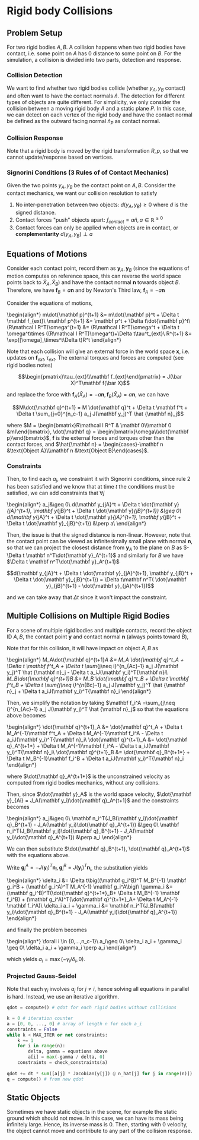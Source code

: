 # Rigid body Collisions

## Problem Setup
For two rigid bodies $A, B$. A collision happens when two rigid bodies have contact, i.e. some point on $A$ has $0$ distance to some point on $B$. For the simulation, a collision is divided into two parts, detection and response. 

### Collision Detection
We want to find whether two rigid bodies collide (whether $y_A, y_B$ contact) and often want to have the contact normals $\hat n$. The detection for different types of objects are quite different. For simplicity, we only consider the collision between a moving rigid body $A$ and a static plane $P$. In this case, we can detect on each vertex of the rigid body and have the contact normal be defined as the outward facing normal $\hat n_P$ as contact normal. 

### Collision Response
Note that a rigid body is moved by the rigid transformation $R, p$, so that we cannot update/response based on vertices. 

### Signorini Conditions (3 Rules of of Contact Mechanics)
Given the two points $y_A, y_B$ be the contact point on $A, B$. Consider the contact mechanics, we want our collision resolution to satisfy
 1. No inter-penetration between two objects: $d(y_A, y_B) \geq 0$ where $d$ is the signed distance. 
 2. Contact forces "push" objects apart: $f_{contact} = a\hat n, a\in\mathbb R^{\geq 0}$
 3. Contact forces can only be applied when objects are in contact, or __complementarity__ $d(y_A, y_B)\perp a$

## Equations of Motions

Consider each contact point, record them as $\mathbf y_A, \mathbf y_B$ (since the equations of motion computes on reference space, this can reverse the world space points back to $\bar X_A, \bar X_B$) and have the contact normal $\mathbf n$ towards object $B$. Therefore, we have $\mathbf f_B = a\mathbf n$ and by Newton's Third law, $\mathbf f_A = -a\mathbf n$

Consider the equations of motions, 

\begin{align*}
m\dot{\mathbf p}^{t+1} &= m\dot{\mathbf p}^t + \Delta t \mathbf f_{ext}\\
\mathbf p^{t+1} &= \mathbf p^t + \Delta t\dot{\mathbf p}^t\\
(R\mathcal I R^T)\omega^{t+1} &= (R\mathcal I R^T)\omega^t + \Delta t \omega^t\times ((R\mathcal I R^T)\omega^t)+\Delta t\tau^t_{ext}\\
R^{t+1} &= \exp([\omega]_\times^t\Delta t)R^t
\end{align*}

Note that each collision will give an external force in the world space $\mathbf x$, i.e. updates on $\mathbf f_{ext}, \tau_{ext}$. The external torques and forces are computed (see rigid bodies notes)

$$\begin{pmatrix}\tau_{ext}\\\mathbf f_{ext}\end{pmatrix} = J(\bar X)^T\mathbf f(\bar X)$$

and replace the force with $\mathbf f_A(\bar X_A) = -a\mathbf n, \mathbf f_B(\bar X_A) = a\mathbf n$, we can have 

$$M\dot{\mathbf q}^{t+1} = M \dot{\mathbf q}^t + \Delta t \mathbf f^t + \Delta t \sum_{j=0}^{n_c-1} a_j J(\mathbf y_j)^T \hat {\mathbf n}_j$$

where 
$M = \begin{bmatrix}R\mathcal I R^T & \mathbf 0\\\mathbf 0 &mI\end{bmatrix}, \dot{\mathbf q} = \begin{bmatrix}\omega\\\dot{\mathbf p}\end{bmatrix}$, $\mathbf f$ is the external forces and torques other than the contact forces, and $\hat{\mathbf n} = \begin{cases}-\mathbf n &\text{Object A}\\\mathbf n &\text{Object B}\end{cases}$. 

### Constraints
Then, to find each $a_j$, we constraint it with Signorini conditions, since rule 2 has been satisfied and we know that at time $t$ the conditions must be satisfied, we can add constraints that $\forall j$

\begin{align*}
a_j&\geq 0\\
d(\mathbf y_{jA}^t + \Delta t \dot{\mathbf y}_{jA}^{t+1}, \mathbf y_{jB}^t + \Delta t \dot{\mathbf y}_{jB}^{t+1}) &\geq 0\\
d(\mathbf y_{jA}^t + \Delta t \dot{\mathbf y}_{jA}^{t+1}, \mathbf y_{jB}^t + \Delta t \dot{\mathbf y}_{jB}^{t+1}) &\perp a\\
\end{align*}

Then, the issue is that the signed distance is non-linear. However, note that the contact point can be viewed as infinitesimally small plane with normal $\mathbf n$, so that we can project the closest distance from $\mathbf y_A$ to the plane on $B$ as $-\Delta t \mathbf n^T\dot{\mathbf y}_A^{t+1}$ and similarly for $B$ we have $\Delta t \mathbf n^T\dot{\mathbf y}_A^{t+1}$ 

$$d(\mathbf y_{jA}^t + \Delta t \dot{\mathbf y}_{jA}^{t+1}, \mathbf y_{jB}^t + \Delta t \dot{\mathbf y}_{jB}^{t+1}) = \Delta t\mathbf n^T( \dot{\mathbf y}_{jB}^{t+1} -  \dot{\mathbf y}_{jA}^{t+1})$$

and we can take away that $\Delta t$ since it won't impact the constraint. 



## Multiple Collisions on Multiple Rigid Bodies

For a scene of multiple rigid bodies and multiple contacts, record the object ID $A, B$, the contact point $\mathbf y$ and contact normal $\mathbf n$ (always points toward $B$), 

Note that for this collision, it will have impact on object $A, B$ as 

\begin{align*}
M_A\dot{\mathbf q}^{t+1}_A &= M_A \dot{\mathbf q}^t_A + \Delta t \mathbf f^t_A + \Delta t \sum_{j\neq i}^{n_{Ac}-1} a_j J(\mathbf y_j)^T \hat {\mathbf n}_j - \Delta t a_iJ(\mathbf y_i)^T{\mathbf n}_i\\
M_B\dot{\mathbf q}^{t+1}_B &= M_B \dot{\mathbf q}^t_B + \Delta t \mathbf f^t_B + \Delta t \sum_{j\neq i}^{n_{Bc}-1} a_j J(\mathbf y_j)^T \hat {\mathbf n}_j + \Delta t a_iJ(\mathbf y_i)^T{\mathbf n}_i
\end{align*}

Then, we simplify the notation by taking $\mathbf f_i^A =\sum_{j\neq i}^{n_{Ac}-1} a_j J(\mathbf y_j)^T \hat {\mathbf n}_j$ so that the equations above becomes

\begin{align*}
\dot{\mathbf q}^{t+1}_A &= \dot{\mathbf q}^t_A + \Delta t M_A^{-1}\mathbf f^t_A + \Delta t M_A^{-1}\mathbf f_i^A - \Delta t a_iJ(\mathbf y_i)^T{\mathbf n}_i\\
\dot{\mathbf q}^{t+1}_A &= \dot{\mathbf q}_A^{t+1*} + \Delta t M_A^{-1}\mathbf f_i^A - \Delta t a_iJ(\mathbf y_i)^T{\mathbf n}_i\\
\dot{\mathbf q}^{t+1}_B &= \dot{\mathbf q}_B^{t+1*} + \Delta t M_B^{-1}\mathbf f_i^B + \Delta t a_iJ(\mathbf y_i)^T{\mathbf n}_i
\end{align*}

where $\dot{\mathbf q}_A^{t+1*}$ is the unconstrained velocity as computed from rigid bodies mechanics, without any collisions. 

Then, since $\dot{\mathbf y}_A$ is the world space velocity,  $\dot{\mathbf y}_{Ai} = J_A(\mathbf y_i)\dot{\mathbf q}_A^{t+1}$
and the constraints becomes 

\begin{align*}
a_j&\geq 0\\
\mathbf n_i^T(J_B(\mathbf y_i)\dot{\mathbf q}_B^{t+1} - J_A(\mathbf y_i)\dot{\mathbf q}_A^{t+1}) &\geq 0\\
\mathbf n_i^T(J_B(\mathbf y_i)\dot{\mathbf q}_B^{t+1} - J_A(\mathbf y_i)\dot{\mathbf q}_A^{t+1}) &\perp a_i
\end{align*}

We can then substitute $\dot{\mathbf q}_B^{t+1}, \dot{\mathbf q}_A^{t+1}$ with the equations above. 

Write $\mathbf g_i^A = -J(\mathbf y_i)^T\mathbf n_i, \mathbf g_i^B = J(\mathbf y_i)^T\mathbf n_i$, the substitution yields 

\begin{align*}
\delta_i &= \Delta t\big((\mathbf g_i^B)^T M_B^{-1} \mathbf g_i^B + (\mathbf g_i^A)^T M_A^{-1} \mathbf g_i^A\big)\\
\gamma_i &= (\mathbf g_i^B)^T(\dot{\mathbf q}^{t+1*}_B+ \Delta t M_B^{-1} \mathbf f_i^B) + (\mathbf g_i^A)^T(\dot{\mathbf q}^{t+1*}_A+ \Delta t M_A^{-1} \mathbf f_i^A)\\
\delta_i a_i + \gamma_i &= \mathbf n_i^T(J_B(\mathbf y_i)\dot{\mathbf q}_B^{t+1} - J_A(\mathbf y_i)\dot{\mathbf q}_A^{t+1})
\end{align*}

and finally the problem becomes

\begin{align*}
\forall i \in \{0,...,n_c-1\}\\
a_i\geq 0\\
\delta_i a_i + \gamma_i \geq 0\\
\delta_i a_i + \gamma_i \perp a_i
\end{align*}

which yields $a_i = \max(-\gamma_i/\delta_i, 0)$.

### Projected Gauss-Seidel

Note that each $\gamma_i$ involves $a_j$ for $j\neq i$, hence solving all equations in parallel is hard. Instead, we use an iterative algorithm. 

``` python title="Projected Gauss-Seidel"
qdot = compute() # qdot for each rigid bodies without collisions

k = 0 # iteration counter
a = [0, 0, ..., 0] # array of length n for each a_i
constraints = False
while k < MAX_ITER or not constraints:
    k += 1
    for i in range(n):
        delta, gamma = equations above
        a[i] = max(-gamma / delta, 0)
    constraints = check_constraints(a)
    
qdot += dt * sum([a[j] * Jacobian(y[j]) @ n_hat[j] for j in range(n)])
q = compute() # from new qdot
```

## Static Objects
Sometimes we have static objects in the scene, for example the static ground which should not move. In this case, we can have its mass being infinitely large. Hence, its inverse mass is 0. Then, starting with 0 velocity, the object cannot move and contribute to any part of the collision response. 
